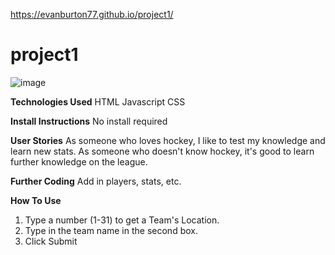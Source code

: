 https://evanburton77.github.io/project1/
# project1

![image](https://user-images.githubusercontent.com/79816378/114771057-c2144a00-9d31-11eb-862c-d1ad971974de.png)

**Technologies Used**
HTML
Javascript
CSS

**Install Instructions**
No install required

**User Stories**
As someone who loves hockey, I like to test my knowledge and learn new stats.
As someone who doesn't know hockey, it's good to learn further knowledge on the league. 


**Further Coding**
Add in players, stats, etc.

**How To Use**
1) Type a number (1-31) to get a Team's Location.  
2) Type in the team name in the second box.  
3) Click Submit
